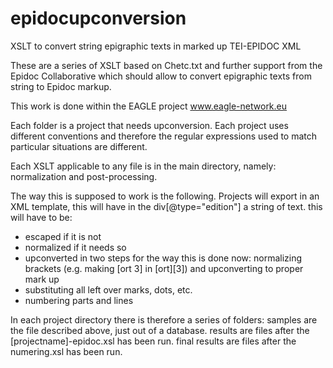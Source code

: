 epidocupconversion
==================

XSLT to convert string epigraphic texts in marked up TEI-EPIDOC XML


These are a series of XSLT based on Chetc.txt and further support from the Epidoc Collaborative which should allow to
convert epigraphic texts from string to Epidoc markup.

This work is done within the EAGLE project www.eagle-network.eu

Each folder is a project that needs upconversion.
Each project uses different conventions and therefore the regular expressions used to match particular situations are different.

Each XSLT applicable to any file is in the main directory, namely: normalization and post-processing.

The way this is supposed to work is the following.
Projects will export in an XML template, this will have in the div[@type="edition"] a string of text.
this will have to be:

- escaped if it is not
- normalized if it needs so
- upconverted in two steps for the way this is done now: normalizing brackets (e.g. making [ort 3] in [ort][3]) and upconverting to proper mark up
- substituting all left over marks, dots, etc.
- numbering parts and lines

In each project directory there is therefore a series of folders: samples are the file described above, just out of a database. 
results are files after the [projectname]-epidoc.xsl has been run.
final results are files after the numering.xsl has been run.

